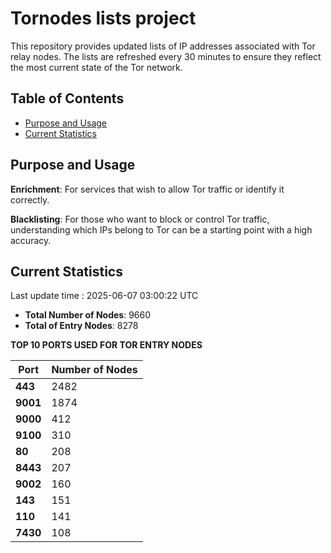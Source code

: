 # Tornodes lists project

This repository provides updated lists of IP addresses associated with Tor relay nodes. The lists are refreshed every 30 minutes to ensure they reflect the most current state of the Tor network.

## Table of Contents

- [Purpose and Usage](#purpose-and-usage)
- [Current Statistics](#current-statistics)


## Purpose and Usage

**Enrichment**: For services that wish to allow Tor traffic or identify it correctly.

**Blacklisting**: For those who want to block or control Tor traffic, understanding which IPs belong to Tor can be a starting point with a high accuracy.

## Current Statistics

Last update time : 2025-06-07 03:00:22 UTC

- **Total Number of Nodes**: 9660
- **Total of Entry Nodes**: 8278

**TOP 10 PORTS USED FOR TOR ENTRY NODES**

| **Port** | **Number of Nodes** |
|------|-----------------|
| **443**   | 2482  |
| **9001**   | 1874  |
| **9000**   | 412  |
| **9100**   | 310  |
| **80**   | 208  |
| **8443**   | 207  |
| **9002**   | 160  |
| **143**   | 151  |
| **110**   | 141  |
| **7430**   | 108  |

